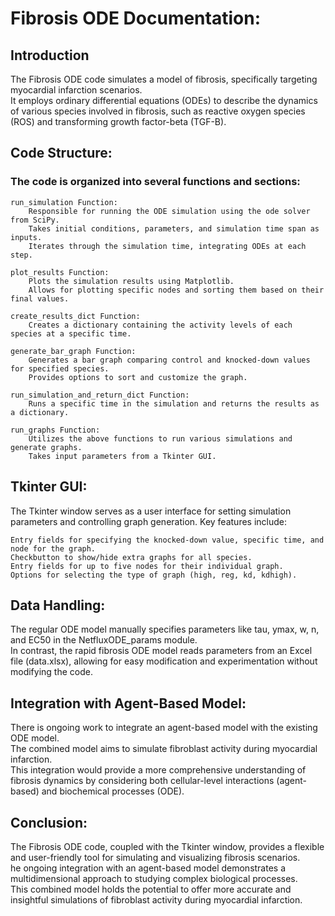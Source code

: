 # Fibrosis ODE Documentation:

## Introduction
The Fibrosis ODE code simulates a model of fibrosis, specifically targeting myocardial infarction scenarios.    
It employs ordinary differential equations (ODEs) to describe the dynamics of various species involved in fibrosis, such as reactive oxygen species (ROS) and transforming growth factor-beta (TGF-B).  

## Code Structure:

### The code is organized into several functions and sections:
    run_simulation Function:
        Responsible for running the ODE simulation using the ode solver from SciPy.
        Takes initial conditions, parameters, and simulation time span as inputs.
        Iterates through the simulation time, integrating ODEs at each step.

    plot_results Function:
        Plots the simulation results using Matplotlib.
        Allows for plotting specific nodes and sorting them based on their final values.

    create_results_dict Function:
        Creates a dictionary containing the activity levels of each species at a specific time.

    generate_bar_graph Function:
        Generates a bar graph comparing control and knocked-down values for specified species.
        Provides options to sort and customize the graph.

    run_simulation_and_return_dict Function:
        Runs a specific time in the simulation and returns the results as a dictionary.

    run_graphs Function:
        Utilizes the above functions to run various simulations and generate graphs.
        Takes input parameters from a Tkinter GUI.

## Tkinter GUI:
The Tkinter window serves as a user interface for setting simulation parameters and controlling graph generation. Key features include:

    Entry fields for specifying the knocked-down value, specific time, and node for the graph.
    Checkbutton to show/hide extra graphs for all species.
    Entry fields for up to five nodes for their individual graph.
    Options for selecting the type of graph (high, reg, kd, kdhigh).

## Data Handling:
The regular ODE model manually specifies parameters like tau, ymax, w, n, and EC50 in the NetfluxODE_params module.    
In contrast, the rapid fibrosis ODE model reads parameters from an Excel file (data.xlsx), allowing for easy modification and experimentation without modifying the code.   
 
## Integration with Agent-Based Model:
There is ongoing work to integrate an agent-based model with the existing ODE model.    
The combined model aims to simulate fibroblast activity during myocardial infarction.   
This integration would provide a more comprehensive understanding of fibrosis dynamics by considering both cellular-level interactions (agent-based) and biochemical processes (ODE).   

## Conclusion:
The Fibrosis ODE code, coupled with the Tkinter window, provides a flexible and user-friendly tool for simulating and visualizing fibrosis scenarios.     
he ongoing integration with an agent-based model demonstrates a multidimensional approach to studying complex biological processes.   
This combined model holds the potential to offer more accurate and insightful simulations of fibroblast activity during myocardial infarction.   
    
